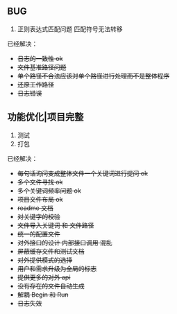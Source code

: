 ## BUG

1. 正则表达式匹配问题 匹配符号无法转移

已经解决：

- ~~日志的一致性 ok~~
- ~~文件基准路径问题~~
- ~~单个路径不合法应该对单个路径进行处理而不是整体程序~~
- ~~还原工作路径~~
- ~~日志错误~~

## 功能优化|项目完整

1. 测试
2. 打包

已经解决：

- ~~每句话询问变成整体文件一个关键词进行提问 ok~~
- ~~多个文件寻找 ok~~
- ~~多个关键词频率问题 ok~~
- ~~项目文件布局 ok~~
- ~~readme 文档~~
- ~~对关键字的校验~~
- ~~文件导入关键词 和 文件路径~~
- ~~统一的配置文件~~
- ~~对外接口的设计 内部接口调用 混乱~~
- ~~屏蔽缓存文件和测试文档~~
- ~~对外提供模式的选择~~
- ~~用户和需求升级为全局的标志~~
- ~~提供更多的对外 api~~
- ~~没有存在的文件自动生成~~
- ~~解耦 Begin 和 Run~~
- ~~日志失效~~
